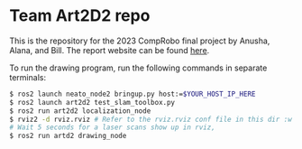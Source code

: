 # Team Art2D2 repo
This is the repository for the 2023 CompRobo final project by Anusha, Alana, and Bill. The report website can be found [here](https://sites.google.com/view/comprobo-23-art2d2/home).

To run the drawing program, run the following commands in separate terminals:
```bash
$ ros2 launch neato_node2 bringup.py host:=$YOUR_HOST_IP_HERE
$ ros2 launch art2d2 test_slam_toolbox.py
$ ros2 run art2d2 localization_node
$ rviz2 -d rviz.rviz # Refer to the rviz.rviz conf file in this dir :w
# Wait 5 seconds for a laser scans show up in rviz,
$ ros2 run artd2 drawing_node
```